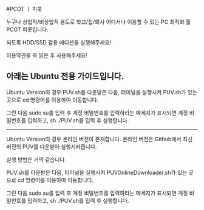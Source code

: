#PCOT ㅣ 피콧

누구나 상업적/비상업적 용도로
학교/집/회사 어디서나 이용할 수 있는 PC 최적화 툴 PCOT 피콧입니다.


되도록 HDD/SSD 겸용 에디션을 실행해주세요!

이용약관을 꼭 읽은 후 사용해주세요!




아래는 Ubuntu 전용 가이드입니다.
-----------------------------

Ubuntu Version의 경우 PUV.sh를 다운받은 다음, 터미널을 실행시켜 PUV.sh가 있는 곳으로 cd 명령어를 이용하여 이동합니다.

그런 다음 sudo su를 입력 후 계정 비밀번호를 입력하라는 메세지가 표시되면 계정 비밀번호를 입력하고, sh ./PUV.sh를 입력 후 실행합니다.

-----------------------------

Ubuntu Version의 경우 온라인 버전이 존재합니다. 온라인 버전은 Github에서 최신 버전의 PUV를 다운받아 실행시켜줍니다.

실행 방법은 거의 같습니다.

PUV.sh를 다운받은 다음, 터미널을 실행시켜 PUVOnlineDownloader.sh가 있는 곳으로 cd 명령어를 이용하여 이동합니다.

그런 다음 sudo su를 입력 후 계정 비밀번호를 입력하라는 메세지가 표시되면 계정 비밀번호를 입력하고, sh ./PUV.sh를 입력 후 실행합니다.

